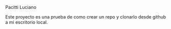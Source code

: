 Pacitti Luciano

Este proyecto es una prueba de como crear un repo y clonarlo desde github a mi escritorio local.